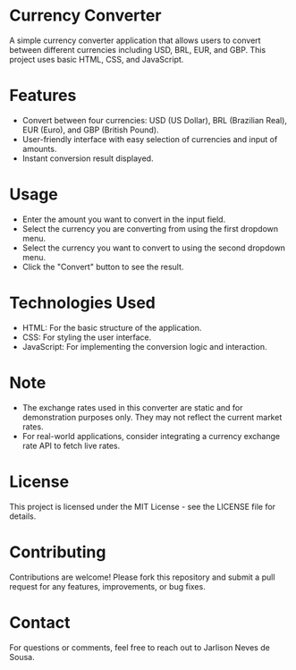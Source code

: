 # Currency Converter 
A simple currency converter application that allows users to convert between different currencies including USD, BRL, EUR, and GBP. This project uses basic HTML, CSS, and JavaScript.  

# Features 
 - Convert between four currencies: USD (US Dollar), BRL (Brazilian Real), EUR (Euro), and GBP (British Pound).
 - User-friendly interface with easy selection of currencies and input of amounts.
 - Instant conversion result displayed.
   
# Usage
 - Enter the amount you want to convert in the input field.
 - Select the currency you are converting from using the first dropdown menu.
 - Select the currency you want to convert to using the second dropdown menu.
 - Click the "Convert" button to see the result.

# Technologies Used 
 - HTML: For the basic structure of the application.
 - CSS: For styling the user interface.
 - JavaScript: For implementing the conversion logic and interaction.

# Note 
 - The exchange rates used in this converter are static and for demonstration purposes only. They may not reflect the current market rates.
 - For real-world applications, consider integrating a currency exchange rate API to fetch live rates.

# License 
This project is licensed under the MIT License - see the LICENSE file for details.  

# Contributing 
Contributions are welcome! Please fork this repository and submit a pull request for any features, improvements, or bug fixes.  

# Contact 
For questions or comments, feel free to reach out to Jarlison Neves de Sousa.
